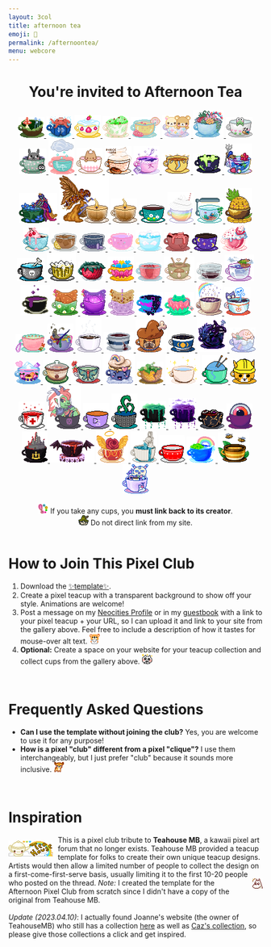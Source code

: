 ```yaml
---
layout: 3col
title: afternoon tea
emoji: 🍵
permalink: /afternoontea/
menu: webcore
---
```


<center>
    <h1>You're invited to Afternoon Tea</h1>
    <div class="noext-cups">
        <a href="/">
            <img src="/graphics/teahouse/teacup/mush-lostletters.png" title="tastes a bit earthy - made by Lost Letters"/>
        </a>
        <a href="/">
            <img src="/graphics/teahouse/teacup/takoonsen-lostletters.png" title="tastes like salt water - made by Lost Letters"/>
        </a>
            <a href="/">
        <img src="/graphics/teahouse/teacup/shortcake-lostletters.png" title="tastes like strawberry shortcake - made by Lost Letters"/>
        </a>
        <a target="_blank" href="https://floral-tears.neocities.org/">
            <img src="/graphics/teahouse/teacup/MintChocoTea-floral-tears.png" alt="Mint Chocolate Chip Icecream Teacup" title="tastes like mint tea with a hint of chocolate, definitely not icecream at all - made by floral tears"/>
        </a>
        <a target="_blank" href="http://pastelhello.com">
            <img src="/graphics/teahouse/teacup/teacup-pastellhell.gif" title="tastes like lemon rose - made by pastelhell">
        </a>
        <a target="_blank" href="https://artwork.neocities.org/">
            <img src="/graphics/teahouse/teacup/artworkbearteacup.gif" title="tastes like mixed berries - made by artwork">
        </a>
        <a target="_blank" href="https://artwork.neocities.org/">
            <img src="/graphics/teahouse/teacup/artworksucculent.gif" title="tastes like savory succulents - made by artwork">
        </a>
        <a target="_blank" href="https://artwork.neocities.org/">
            <img src="/graphics/teahouse/teacup/artworkteakeroppi.gif" title="tastes poisonous - made by artwork">
        </a>
        <a target="_blank" href="https://artwork.neocities.org/">
            <img src="/graphics/teahouse/teacup/artworkteatotoro.gif" title="tastes like soot - made by artwork">
        </a>
        <a target="_blank" href="http://pastelhello.com">
            <img src="/graphics/teahouse/teacup/stormtea-pastelhell.gif" title="tastes like rain - made by pastelhell">
        </a>
        <a target="_blank" href="https://arunyi.art/">
            <img src="/graphics/teahouse/teacup/teacup-by-arunyi.gif" title="made by arunyi">
        </a>
        <a target="_blank" href="https://porce-lana.blogspot.com/">
            <img src="/graphics/teahouse/teacup/chocolatemocha-porce-lana.gif" title="tastes like chocolate mocha with whipped cream - made by Lana">
        </a>
        <a target="_blank" href="https://hillhouse.neocities.org/">
            <img src="/graphics/teahouse/teacup/hillhouse-teacup.png" title="tastes like lavender & arsenic - made by hill house">
        </a>
        <a target="_blank" href="https://mikaorangeart.neocities.org/">
            <img src="/graphics/teahouse/teacup/sun-mika.png" title="tastes like the alchemical essence of the Sun - made by Mika">
        </a>
        <a target="_blank" href="https://mikaorangeart.neocities.org/">
            <img src="/graphics/teahouse/teacup/poison-mika.png" title="tastes like... oh dear maybe you shouldn't find out - made by Mika">
        </a>
        <a target="_blank" href="https://desertjaguar.casa/">
            <img src="/graphics/teahouse/teacup/thelastmelon-cupmermaid.png" title="made by JN">
        </a>
        <a target="_blank" href="https://desertjaguar.casa/">
            <img src="/graphics/teahouse/teacup/thelastmelon-cupfairy.png" title="made by JN">
        </a>
        <a target="_blank" href="https://desertjaguar.casa/">
            <img src="/graphics/teahouse/teacup/thelastmelon-cupflamefairy.png" title="made by JN">
        </a>
        <a target="_blank" href="https://desertjaguar.casa/">
            <img src="/graphics/teahouse/teacup/thelastmelon-cupflame.png" title="made by JN">
        </a>
        <a target="_blank" href="https://caichee.neocities.org/">
            <img src="/graphics/teahouse/teacup/caichee-dandelions.png" title="tastes like dandelion wishes - made by caichee">
        </a>
        <a target="_blank" href="https://starfighter.neocities.org/">
            <img src="/graphics/teahouse/teacup/starfighter-rainbow-shake.png" title="tastes like rainbow shake - made by Starfighter">
        </a>
        <a target="_blank" href="https://starfighter.neocities.org/">
            <img src="/graphics/teahouse/teacup/starfighter-tiny-company.gif" title="tastes like tiny company - made by Starfighter">
        </a>
        <a target="_blank" href="https://starfighter.neocities.org/">
            <img src="/graphics/teahouse/teacup/starfighter-pineapple.png" title="tastes like pineapple - made by Starfighter">
        </a>
        <a target="_blank" href="https://humanfinny.neocities.org/">
            <img src="/graphics/teahouse/teacup/humanfinny-cherry-cream.png" title="tastes like cherry cream - made by Finny">
        </a>
        <a target="_blank" href="http://themby.neocities.org/">
            <img src="/graphics/teahouse/teacup/themby-icedtea.png" title="tastes like iced tea - made by Louie">
        </a>
        <a target="_blank" href="http://themby.neocities.org/">
            <img src="/graphics/teahouse/teacup/themby-starcup.gif" title="tastes like stardust - made by Louie">
        </a>
        <a target="_blank" href="https://mizuki.world/">
            <img src="/graphics/teahouse/teacup/strawberrymedicine-mizuki.png" title="tastes like strawberry medicine - made by Mizuki">
        </a>
        <a target="_blank" href="https://ophanimkei.com/">
            <img src="/graphics/teahouse/teacup/heaven-mala.png" title="tastes like heaven - made by Mala">
        </a>
        <a target="_blank" href="https://ophanimkei.com/">
            <img src="/graphics/teahouse/teacup/worms-mala.png" title="tastes like worms - made by Mala">
        </a>
        <a target="_blank" href="https://divergentrays.com/">
            <img src="/graphics/teahouse/teacup/space-divergentrays.png" title="tastes like the vastness of space - made by Divergent Rays">
        </a>
        <a target="_blank" href="https://sugarblush.neocities.org/">
            <img src="/graphics/teahouse/teacup/sugarblush-tea.png" title="tastes like strawberry milkshake - made by SugarBlush">
        </a>
        <a target="_blank" href="https://paintkiller.neocities.org/">
            <img src="/graphics/teahouse/teacup/paintkiller-formaldehyde.png" title="tastes like formaldehyde - made by PAINTKILLER">
        </a>
        <a target="_blank" href="https://paintkiller.neocities.org/">
            <img src="/graphics/teahouse/teacup/Paintkiller-Beercup.png" title="tastes like beer, because it's beer, but in a teacup that's part beer mug - made by PAINTKILLER">
        </a>
        <a target="_blank" href="https://magic-boots.xyz/">
            <img src="/graphics/teahouse/teacup/magicboots-strawberryteacup.png" title="tastes like strawberry black tea - made by Eva">
        </a>
        <a href="/pride/">
            <img src="/graphics/teahouse/teacup/lostletters-panpride.gif" title="tastes like pan pride - made by Lost Letters"/>
        </a>
        <a target="_blank" href="https://xandra.cc/">
            <img src="/graphics/teahouse/teacup/xandra-brokenhearts.png" title="tastes like broken hearts - made by alexandra"/>
        </a>
        <a target="_blank" href="https://snals.neocities.org/">
            <img src="/graphics/teahouse/teacup/snalscup.png" title="tastes like chicken soup - made by toha">
        </a>
        <a target="_blank" href="https://ziggybeeps.neocities.org">
            <img src="/graphics/teahouse/teacup/ziggy-cup.png" title="tastes like it was reheated in the microwave and forgotten a second time - made by Ziggy">
        </a>
        <a target="_blank" href="https://slashdiv.neocities.org/home.html">
            <img src="/graphics/teahouse/teacup/slashdiv-anim.webp" title="tastes like crisp air and shimmering starlight - made by slashdiv">
        </a>
        <a target="_blank" href="http://layercake.neocities.org/">
            <img src="/graphics/teahouse/teacup/june-shadows-goo.gif" title="tastes like  shadows, goo and... something else...? - made by June">
        </a>
        <a target="_blank" href="https://chickenham.art/">
            <img src="/graphics/teahouse/teacup/ChickenHamCup.png" title="made by chickenham">
        </a>
        <a target="_blank" href="https://chickenham.art/">
            <img src="/graphics/teahouse/teacup/ChickenHamCup2.png" title="made by chickenham">
        </a>
        <a target="_blank" href="https://chickenham.art/">
            <img src="/graphics/teahouse/teacup/ChickenHamCup3.png" title="made by chickenham">
        </a>
        <a target="_blank" href="https://fizzsea.neocities.org/">
            <img src="/graphics/teahouse/teacup/fizzsea-crushedsugar.png" title="tastes like bit crushed sugar - made by Citrus">
        </a>
        <a target="_blank" href="https://thegardenofmadeline.neocities.org/">
            <img src="/graphics/teahouse/teacup/thegardenofmadeline_teacup.gif" title="tastes like morning dew - made by webmaster m">
        </a>
        <a target="_blank" href="https://solaria.neocities.org/">
            <img src="/graphics/teahouse/teacup/solariateacup.png" title="made by Solaria">
        </a>
        <a target="_blank" href="http://spiders.neocities.org">
            <img src="/graphics/teahouse/teacup/nico-tomatoes.png" title="tastes like tomatoes - made by nico">
        </a>
        <a target="_blank" href="https://mouthsweets.neocities.org/">
            <img src="/graphics/teahouse/teacup/mouthsweets-tea.png" title="tastes like fresh garden flowers - made by Mouthsweets">
        </a>
        <a target="_blank" href="https://dollarchive.neocities.org/">
            <img src="/graphics/teahouse/teacup/edie-teacup.png" title="tastes like ick blech that's not coffee oh ew - made by edie">
        </a>
        <a target="_blank" href="https://mossforestdollz.neocities.org">
            <img src="/graphics/teahouse/teacup/nemo-blackcoffee.gif" title="tastes like coffee as black as midnight on a moonless night - made by Nemo">
        </a>
        <a target="_blank" href="https://ashtreelane.neocities.com/">
            <img src="/graphics/teahouse/teacup/ashtreelane-teacup.png" title="tastes like blood and shards of broken ceramic - made by ciarán">
        </a>
        <a target="_blank" href="https://bechnokid.neocities.org/">
            <img src="/graphics/teahouse/teacup/bechnokid-steak.png" title="tastes like a well-done steak! mmm...so tasty! - made by Bechno Kid">
        </a>
        <a target="_blank" href="https://cloudcover.neocities.org/">
            <img src="/graphics/teahouse/teacup/frode-teacup.gif" title="tastes like a wet summer night - made by Frode">
        </a>
        <a target="_blank" href="https://antikrist.lol/">
            <img src="/graphics/teahouse/teacup/orcateacup.gif" title="made by antikrist">
        </a>
        <a target="_blank" href="https://cloudcover.neocities.org/">
            <img src="/graphics/teahouse/teacup/CloudcoverTeacup.png" title="tastes like iced coffee with mint and brown sugar - made by Cloudy">
        </a>
        <a target="_blank" href="https://blissnet.neocities.org/">
            <img src="/graphics/teahouse/teacup/ash-tea.png" title="Taste like tora and flan pudding.. - made by Ash">
        </a>
        <a target="_blank" href="http://pastelhello.com">
            <img src="/graphics/teahouse/teacup/crockpot-pastelhell.gif" title="tastes like stew - made by pastelhell">
        </a>
        <a target="_blank" href="https://abyssbloom.neocities.org/">
            <img src="/graphics/teahouse/teacup/AbyssBloomTeacup.png" title="made by Abyss Bloom">
        </a>
        <a target="_blank" href="https://bloopywoopy.neocities.org/">
            <img src="/graphics/teahouse/teacup/bloopywoopy-teacup.png" title="tastes like hot chocolate, whipped cream, and marshmallows! :D - made by Bloop">
        </a>
        <a target="_blank" href="https://owlsroost.xyz/">
            <img src="/graphics/teahouse/teacup/owlroost.png" title="tastes like terracotta - made by owlroost">
        </a>
        <a target="_blank" href="https://forgettablename.neocities.org/">
            <img src="/graphics/teahouse/teacup/forgettablename.gif" title="tastes like a half empty water bottle drunk in the middle of the night - made by katrina">
        </a>
        <a target="_blank" href="http://surlybutterfly.net/">
            <img src="/graphics/teahouse/teacup/surlybutterfly.gif" title="made by Surly Butterfly">
        </a>
        <a target="_blank" href="https://oldwebperson.neocities.org/">
            <img src="/graphics/teahouse/teacup/oldwebperson.png" title="tastes like Elmer's Glue - made by oldwebperson">
        </a>
        <a target="_blank" href="https://paintkiller.neocities.org/">
            <img src="/graphics/teahouse/teacup/32BitCafeHalloweenAfternoonTeaPaintkiller.gif" alt="a white teacup with a red cross and blood bubbling up out of it and spilling over the lip" title="tastes like boiling blood, AB negative to be precise - made by PAINTKILLER">
        </a>
        <a target="_blank" href="https://popoplant.neocities.org/">
            <img src="/graphics/teahouse/teacup/mugwort_tea.png" title="made by Popo">
        </a>
        <a target="_blank" href="https://blog.darylsun.page/">
            <img src="/graphics/teahouse/teacup/Daryl-oolong.png" title="tastes like oolong tea - made by Daryl">
        </a>
        <a target="_blank" href="https://labyrinth-limbo.neocities.org/">
            <img src="/graphics/teahouse/teacup/underwater-basket-weaving.png" title="tastes like seaweed - made by labyrinth-limbo">
        </a>
        <a target="_blank" href="https://leviathren.neocities.org/">
            <img src="/graphics/teahouse/teacup/witchesbrew.gif" title="tastes like absinthe and smoke - made by leviathren">
        </a>
        <a target="_blank" href="https://leviathren.neocities.org/">
            <img src="/graphics/teahouse/teacup/cupofstars.gif" title="tastes like the summer night sky - made by leviathren">
        </a>
        <a target="_blank" href="https://cvnnbl.neocities.org/">
            <img src="/graphics/teahouse/teacup/early-grey-void.png" title="tastes like earl grey with a splash of strawberry, but the eyes blinking back at you has you mistified... who are we again? - made by void">
        </a>
        <a target="_blank" href="https://dogfish99.neocities.org">
            <img src="/graphics/teahouse/teacup/dogfish-eyecup.png" title="tastes like...anise? - made by kira">
        </a>
        <a target="_blank" href="https://dogfish99.neocities.org">
            <img src="/graphics/teahouse/teacup/dogfish-castlecup.png" title="tastes like sulfur and granite - made by kira">
        </a>
        <a target="_blank" href="https://hillhouse.neocities.org/">
            <img src="/graphics/teahouse/teacup/hillhouse-a-negative-bloodtea.png" title="tastes like A negative! - made by hill house">
        </a>
        <a target="_blank" href="https://velvet-boutique.neocities.org/">
            <img src="/graphics/teahouse/teacup/velvet-boutique-angeldust.png" title="tastes like angeldust - made by Velvet">
        </a>
        <a target="_blank" href="https://floral-tears.neocities.org/">
            <img src="/graphics/teahouse/teacup/floral-tears-aquariustea.gif" alt="teacup with a marble statue and flowing water" title="tastes like oddly airy water - made by floral tears"/>
        </a>
        <a target="_blank" href="https://heart143.neocities.org/">
            <img src="/graphics/teahouse/teacup/warm_milk_heartspace.gif" alt="a white saucer under a red teacup with white stripes and heart details, heart-shaped foam appears above the cup" title="tastes like warm milk - made by heart143"/>
        </a>
        <a target="_blank" href="https://mitzyrie.neocities.org/">
            <img src="/graphics/teahouse/teacup/mitzyrie_bliss_afternoontea.png" alt="a blue cup filled with green treetop and a rainbow" title="tastes like lemonade - made by mitzyrie"/>
        </a>
        <a target="_blank" href="https://mostlypixels.com/">
            <img src="/graphics/teahouse/teacup/mostlypixels-tea.gif" alt="two bees hover over a striped teacup with leaves behind it" title="tastes like honey - made by Mostly Pixels"/>
        </a>
        <a target="_blank" href="https://dreambubble.neocities.org/">
            <img src="/graphics/teahouse/teacup/dreambubble-batteries.png" alt="a character with pink and blue pigtails holds a wrapped candy over the edge of a purple teacup with a pudding, donut, and more candies inside it" title="tastes like corroded batteries - made by dreambubble"/>
        </a>
    </div>
    <br>
    <img src="/graphics/toy/emoticons/exclamation-point-pink-watercolor.gif">
    If you take any cups, you <b>must link back to its creator</b>. 
    <br>
    <img src="/graphics/toy/emoticons/side-eye-snufkin.gif">
    Do not direct link from my site.
</center>
<br>
<h1>How to Join This Pixel Club</h1>
<ol>
    <li>
        Download the <a target="_new" href="/graphics/teahouse/teacup/template-lostletters.png">✨template✨</a>.
    </li>
    <li>
        Create a pixel teacup with a transparent background to show off your style. Animations are welcome! 
    </li>
    <li>
        Post a message on my <a target="_blank" href="https://neocities.org/site/lostletters">Neocities Profile</a> or in my <a href="/guestbook/">guestbook</a> with a link to your pixel teacup + your URL, so I can upload it and link to your site from the gallery above. Feel free to include a description of how it tastes for mouse-over alt text. 
        <img src="/graphics/toy/emoticons/letter-bear.gif"> 
    </li>
    <li>
        <b>Optional:</b> Create a space on your website for your teacup collection and collect cups from the gallery above.
        <img src="/graphics/toy/emoticons/love_cat.gif"> 
    </li>
</ol>
<br>
<h1>Frequently Asked Questions</h1>
<ul>
    <li>
        <b>Can I use the template without joining the club?</b> Yes, you are welcome to use it for any purpose! 
    </li>
    <li>
        <b>How is a pixel "club" different from a pixel "clique"?</b> I use them interchangeably, but I just prefer "club" because it sounds more inclusive. 
        <img src="/graphics/toy/emoticons/nod-deer.gif"> 
    </li>
</ul>
<br>
<h1>Inspiration</h1>
<img src="/graphics/linkout/teahouse.gif" style="margin: 10px 10px 0 0;" align="left" title="Teahouse MB 88x31 button"/>
This is a pixel club tribute to <b>Teahouse MB</b>, a kawaii pixel art forum that no longer exists. Teahouse MB provided a teacup template for folks to create their own unique teacup designs. Artists would then allow a limited number of people to collect the design on a first-come-first-serve basis, usually limiting it to the first 10-20 people who posted on the thread. 
<img src="/graphics/toy/emoticons/shocked-moomin.gif" align="right" style="margin: 0 0 0 7px;" > 
<i>Note:</i> I created the template for the Afternoon Pixel Club from scratch since I didn't have a copy of the original from Teahouse MB.
<br>
<br>
<i>Update (2023.04.10)</i>: I actually found Joanne's website (the owner of TeahouseMB) who still has a collection <a target="_blank" href="https://www.pausedlife.com/webmiss/me-on-thmb">here</a> as well as <a target="_blank" href="http://caz.pausedlife.com/Me/BBS.html">Caz's collection</a>, so please give those collections a click and get inspired.
